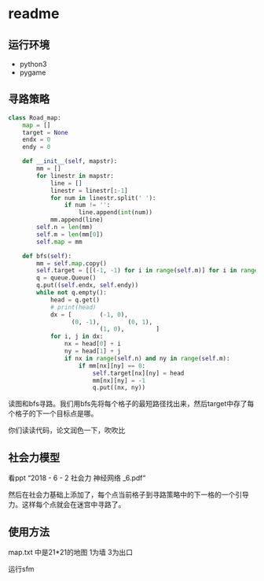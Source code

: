 # readme

## 运行环境 

* python3  
* pygame  

 ## 寻路策略

```python
class Road_map:
    map = []
    target = None
    endx = 0
    endy = 0

    def __init__(self, mapstr):
        mm = []
        for linestr in mapstr:
            line = []
            linestr = linestr[:-1]
            for num in linestr.split(' '):
                if num != '':
                    line.append(int(num))
            mm.append(line)
        self.n = len(mm)
        self.m = len(mm[0])
        self.map = mm

    def bfs(self):
        mm = self.map.copy()
        self.target = [[(-1, -1) for i in range(self.m)] for i in range(self.n)]
        q = queue.Queue()
        q.put((self.endx, self.endy))
        while not q.empty():
            head = q.get()
            # print(head)
            dx = [        (-1, 0),
                  (0, -1),        (0, 1),
                          (1, 0),         ]
            for i, j in dx:
                nx = head[0] + i
                ny = head[1] + j
                if nx in range(self.n) and ny in range(self.m):
                    if mm[nx][ny] == 0:
                        self.target[nx][ny] = head
                        mm[nx][ny] = -1
                        q.put((nx, ny))

```



读图和bfs寻路。我们用bfs先将每个格子的最短路径找出来，然后target中存了每个格子的下一个目标点是哪。

你们读读代码，论文润色一下，吹吹比

## 社会力模型

看ppt “2018 - 6 - 2 社会力 神经网络 _6.pdf“  

然后在社会力基础上添加了，每个点当前格子到寻路策略中的下一格的一个引导力。这样每个点就会在迷宫中寻路了。

## 使用方法

map.txt 中是21*21的地图 1为墙 3为出口

运行sfm

